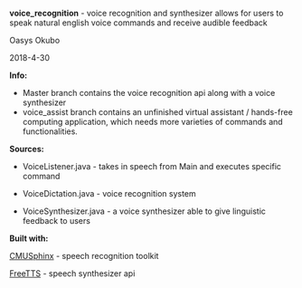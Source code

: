 **voice_recognition** - voice recognition and synthesizer allows for users to speak natural english voice commands and receive audible 
feedback

Oasys Okubo

2018-4-30

**Info:**

- Master branch contains the voice recognition api along with a voice synthesizer 
- voice_assist branch contains an unfinished virtual assistant / hands-free computing application, which
needs more varieties of commands and functionalities.


**Sources:**

 * VoiceListener.java - takes in speech from Main and executes specific command

 * VoiceDictation.java - voice recognition system

 * VoiceSynthesizer.java - a voice synthesizer able to give linguistic feedback to users



**Built with:**

[CMUSphinx](https://cmusphinx.github.io) - speech recognition toolkit

[FreeTTS](https://freetts.sourceforge.io) - speech synthesizer api 

